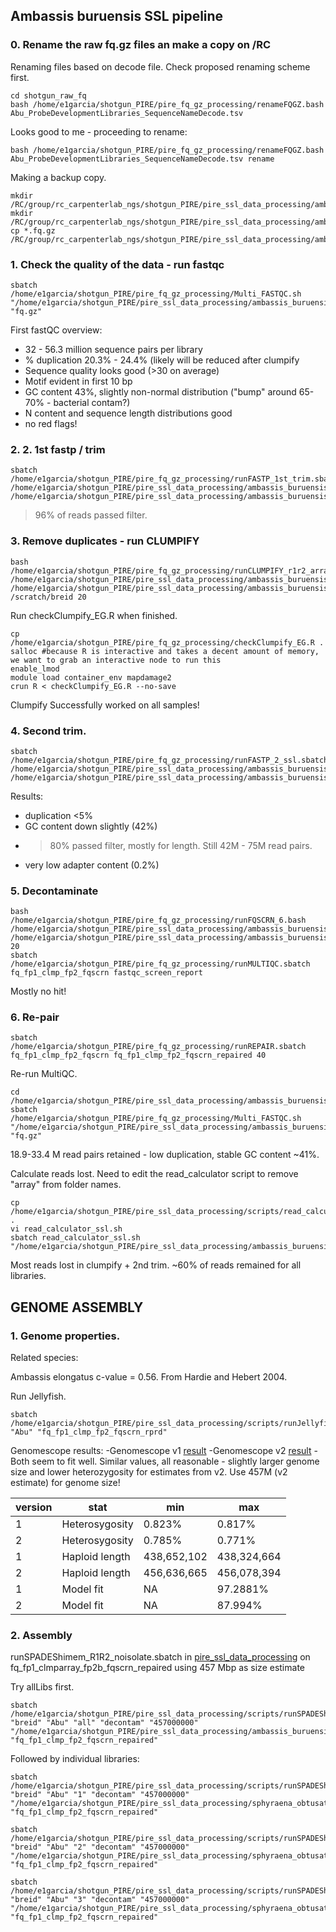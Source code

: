 ## Ambassis buruensis SSL pipeline

### 0. Rename the raw fq.gz files an make a copy on /RC

Renaming files based on decode file.
Check proposed renaming scheme first.
```
cd shotgun_raw_fq
bash /home/e1garcia/shotgun_PIRE/pire_fq_gz_processing/renameFQGZ.bash Abu_ProbeDevelopmentLibraries_SequenceNameDecode.tsv
```  
Looks good to me - proceeding to rename:
```
bash /home/e1garcia/shotgun_PIRE/pire_fq_gz_processing/renameFQGZ.bash Abu_ProbeDevelopmentLibraries_SequenceNameDecode.tsv rename
```

Making a backup copy.
```
mkdir /RC/group/rc_carpenterlab_ngs/shotgun_PIRE/pire_ssl_data_processing/ambassis_buruensis
mkdir /RC/group/rc_carpenterlab_ngs/shotgun_PIRE/pire_ssl_data_processing/ambassis_buruensis/fq_raw_ssl
cp *.fq.gz /RC/group/rc_carpenterlab_ngs/shotgun_PIRE/pire_ssl_data_processing/ambassis_buruensis/fq_raw_ssl
```

### 1. Check the quality of the data - run fastqc

```
sbatch /home/e1garcia/shotgun_PIRE/pire_fq_gz_processing/Multi_FASTQC.sh "/home/e1garcia/shotgun_PIRE/pire_ssl_data_processing/ambassis_buruensis/shotgun_raw_fq" "fq.gz"
```

First fastQC overview:
* 32 - 56.3 million sequence pairs per library
* % duplication 20.3% - 24.4% (likely will be reduced after clumpify
* Sequence quality looks good (>30 on average)
* Motif evident in first 10 bp
* GC content 43%, slightly non-normal distribution ("bump" around 65-70% - bacterial contam?)
* N content and sequence length distributions good
* no red flags!

### 2. 2. 1st fastp / trim

```
sbatch /home/e1garcia/shotgun_PIRE/pire_fq_gz_processing/runFASTP_1st_trim.sbatch /home/e1garcia/shotgun_PIRE/pire_ssl_data_processing/ambassis_buruensis/shotgun_raw_fq /home/e1garcia/shotgun_PIRE/pire_ssl_data_processing/ambassis_buruensis/fq_fp1
```

>96% of reads passed filter.

### 3. Remove duplicates - run CLUMPIFY

```
bash /home/e1garcia/shotgun_PIRE/pire_fq_gz_processing/runCLUMPIFY_r1r2_array.bash /home/e1garcia/shotgun_PIRE/pire_ssl_data_processing/ambassis_buruensis/fq_fp1 /home/e1garcia/shotgun_PIRE/pire_ssl_data_processing/ambassis_buruensis/fq_fp1_clmp /scratch/breid 20
```

Run checkClumpify_EG.R when finished.

```
cp /home/e1garcia/shotgun_PIRE/pire_fq_gz_processing/checkClumpify_EG.R .
salloc #because R is interactive and takes a decent amount of memory, we want to grab an interactive node to run this
enable_lmod
module load container_env mapdamage2
crun R < checkClumpify_EG.R --no-save
```

Clumpify Successfully worked on all samples!

### 4. Second trim.
```
sbatch /home/e1garcia/shotgun_PIRE/pire_fq_gz_processing/runFASTP_2_ssl.sbatch /home/e1garcia/shotgun_PIRE/pire_ssl_data_processing/ambassis_buruensis/fq_fp1_clmp /home/e1garcia/shotgun_PIRE/pire_ssl_data_processing/ambassis_buruensis/fq_fp1_clmp_fp2
```

Results:
* duplication <5%
* GC content down slightly (42%)
* >80% passed filter, mostly for length. Still 42M - 75M read pairs.
* very low adapter content (0.2%)

### 5. Decontaminate

```
bash /home/e1garcia/shotgun_PIRE/pire_fq_gz_processing/runFQSCRN_6.bash /home/e1garcia/shotgun_PIRE/pire_ssl_data_processing/ambassis_buruensis/fq_fp1_clmp_fp2 /home/e1garcia/shotgun_PIRE/pire_ssl_data_processing/ambassis_buruensis/fq_fp1_clmp_fp2_fqscrn 20 
sbatch /home/e1garcia/shotgun_PIRE/pire_fq_gz_processing/runMULTIQC.sbatch fq_fp1_clmp_fp2_fqscrn fastqc_screen_report
```

Mostly no hit!

### 6. Re-pair

```
sbatch /home/e1garcia/shotgun_PIRE/pire_fq_gz_processing/runREPAIR.sbatch fq_fp1_clmp_fp2_fqscrn fq_fp1_clmp_fp2_fqscrn_repaired 40
```

Re-run MultiQC.

```
cd /home/e1garcia/shotgun_PIRE/pire_ssl_data_processing/ambassis_buruensis/fq_fp1_clmp_fp2_fqscrn_repaired
sbatch /home/e1garcia/shotgun_PIRE/pire_fq_gz_processing/Multi_FASTQC.sh "/home/e1garcia/shotgun_PIRE/pire_ssl_data_processing/ambassis_buruensis/fq_fp1_clmp_fp2_fqscrn_repaired" "fq.gz" 
```

18.9-33.4 M read pairs retained - low duplication, stable GC content ~41%.

Calculate reads lost. Need to edit the read_calculator script to remove "array" from folder names.

```
cp /home/e1garcia/shotgun_PIRE/pire_ssl_data_processing/scripts/read_calculator_ssl.sh .
vi read_calculator_ssl.sh
sbatch read_calculator_ssl.sh "/home/e1garcia/shotgun_PIRE/pire_ssl_data_processing/ambassis_buruensis"
```

Most reads lost in clumpify + 2nd trim. ~60% of reads remained for all libraries.

## GENOME ASSEMBLY

### 1. Genome properties.

Related species:

Ambassis elongatus c-value = 0.56. From Hardie and Hebert 2004.

Run Jellyfish.
```
sbatch /home/e1garcia/shotgun_PIRE/pire_ssl_data_processing/scripts/runJellyfish.sbatch "Abu" "fq_fp1_clmp_fp2_fqscrn_rprd"
```

Genomescope results:
-Genomescope v1 [result](http://qb.cshl.edu/genomescope/analysis.php?code=f02v4LzpVhHzg2Rx38CZ)
-Genomescope v2 [result](http://qb.cshl.edu/genomescope/genomescope2.0/analysis.php?code=6f5djAcXk7w94nybWnD1)
-Both seem to fit well. Similar values, all reasonable - slightly larger genome size and lower heterozygosity for estimates from v2. Use 457M (v2 estimate) for genome size!

version | stat | min | max
-------| ----- | ----- | ------
1 | Heterosygosity | 0.823% | 0.817% | 0.829%
2 | Heterosygosity | 0.785% | 0.771% | 0.798%
1 | Haploid length | 438,652,102 | 438,324,664 | 438,979,540
2 | Haploid length | 456,636,665 | 456,078,394 | 457,194,935
1 | Model fit | NA | 97.2881% | 98.5199%
2 | Model fit | NA | 87.994% | 98.2931 %


### 2. Assembly

runSPADEShimem_R1R2_noisolate.sbatch in [pire_ssl_data_processing](https://github.com/philippinespire/pire_ssl_data_processing) on fq_fp1_clmparray_fp2b_fqscrn_repaired using 457 Mbp as size estimate

Try allLibs first.

```
sbatch /home/e1garcia/shotgun_PIRE/pire_ssl_data_processing/scripts/runSPADEShimem_R1R2_noisolate.sbatch "breid" "Abu" "all" "decontam" "457000000" "/home/e1garcia/shotgun_PIRE/pire_ssl_data_processing/ambassis_buruensis" "fq_fp1_clmp_fp2_fqscrn_repaired"
```

Followed by individual libraries:
```
sbatch /home/e1garcia/shotgun_PIRE/pire_ssl_data_processing/scripts/runSPADEShimem_R1R2_noisolate.sbatch "breid" "Abu" "1" "decontam" "457000000" "/home/e1garcia/shotgun_PIRE/pire_ssl_data_processing/sphyraena_obtusata" "fq_fp1_clmp_fp2_fqscrn_repaired"

sbatch /home/e1garcia/shotgun_PIRE/pire_ssl_data_processing/scripts/runSPADEShimem_R1R2_noisolate.sbatch "breid" "Abu" "2" "decontam" "457000000" "/home/e1garcia/shotgun_PIRE/pire_ssl_data_processing/sphyraena_obtusata" "fq_fp1_clmp_fp2_fqscrn_repaired"

sbatch /home/e1garcia/shotgun_PIRE/pire_ssl_data_processing/scripts/runSPADEShimem_R1R2_noisolate.sbatch "breid" "Abu" "3" "decontam" "457000000" "/home/e1garcia/shotgun_PIRE/pire_ssl_data_processing/sphyraena_obtusata" "fq_fp1_clmp_fp2_fqscrn_repaired"
```
